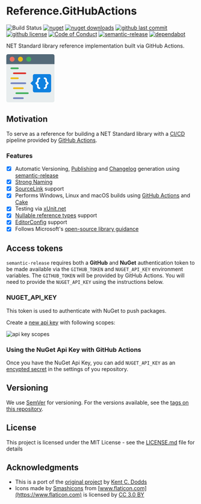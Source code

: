 # Reference.GitHubActions

![Build Status](https://github.com/michael-wolfenden/Reference.GitHubActions/workflows/CI/badge.svg)
[![nuget](https://img.shields.io/nuget/v/Reference.GitHubActions.svg)](https://www.nuget.org/packages/Reference.GitHubActions/)
[![nuget downloads](https://img.shields.io/nuget/dt/Reference.GitHubActions.svg)](https://www.nuget.org/packages/Reference.GitHubActions/)
[![github last commit](https://img.shields.io/github/last-commit/michael-wolfenden/Reference.GitHubActions.svg)](https://github.com/michael-wolfenden/Reference.GitHubActions)
[![github license](https://img.shields.io/github/license/michael-wolfenden/Reference.GitHubActions.svg)](https://github.com/michael-wolfenden/Reference.GitHubActions/blob/master/LICENSE)
[![Code of Conduct](https://img.shields.io/badge/code%20of-conduct-ff69b4.svg)](https://github.com/michael-wolfenden/Reference.GitHubActions/blob/master/CODE_OF_CONDUCT.md)
[![semantic-release](https://img.shields.io/badge/%20%20%F0%9F%93%A6%F0%9F%9A%80-semantic--release-e10079.svg)](https://github.com/semantic-release/semantic-release)
[![dependabot](https://img.shields.io/badge/Dependabot-enabled-green.svg?logo=dependabot&style=flat)](https://dependabot.com/)

NET Standard library reference implementation built via GitHub Actions.

![Reference.GitHubActions](assets/logo.png)

## Motivation

To serve as a reference for building a NET Standard library with a [CI/CD](https://en.wikipedia.org/wiki/CI/CD) pipeline provided by [GitHub Actions](https://github.com/features/actions).

### Features

- [x] Automatic Versioning, [Publishing](https://github.com/michael-wolfenden/Reference.GitHubActions/releases) and [Changelog](https://github.com/michael-wolfenden/Reference.GitHubActions/blob/master/CHANGELOG.md) generation using [semantic-release](https://github.com/semantic-release/semantic-release)
- [x] [Strong Naming](https://docs.microsoft.com/en-us/dotnet/standard/library-guidance/strong-naming#create-strong-named-net-libraries)
- [x] [SourceLink](https://github.com/dotnet/sourcelink/) support
- [x] Performs Windows, Linux and macOS builds using [GitHub Actions](https://github.com/features/actions) and [Cake](https://cakebuild.net/)
- [x] Testing via [xUnit.net](https://xunit.github.io/)
- [x] [Nullable reference types](https://docs.microsoft.com/en-us/dotnet/csharp/nullable-references) support
- [x] [EditorConfig](https://docs.microsoft.com/en-us/visualstudio/ide/create-portable-custom-editor-options) support
- [x] Follows Microsoft's  [open-source library guidance](https://docs.microsoft.com/en-us/dotnet/standard/library-guidance/)

## Access tokens

`semantic-release` requires both a **GitHub** and **NuGet** authentication token to be made available via the `GITHUB_TOKEN` and `NUGET_API_KEY` environment variables. The `GITHUB_TOKEN` will be provided by GitHub Actions. You will need to provide the `NUGET_API_KEY` using the instructions below.

### NUGET_API_KEY
This token is used to authenticate with NuGet to push packages.

Create a [new api key](https://www.nuget.org/account/apikeys) with following scopes:

![api key scopes](https://i.imgur.com/0iNGQ6V.png "api key scopes")

### Using the NuGet Api Key with GitHub Actions

Once you have the NuGet Api Key, you can add  `NUGET_API_KEY` as an [encypted secret](https://help.github.com/en/actions/configuring-and-managing-workflows/creating-and-storing-encrypted-secrets#creating-encrypted-secrets-for-a-repository) in the settings of you repository.

## Versioning

We use [SemVer](http://semver.org/) for versioning. For the versions available, see the [tags on this repository](https://github.com/michael-wolfenden/Reference.GitHubActions/tags).

## License

This project is licensed under the MIT License - see the [LICENSE.md](https://github.com/michael-wolfenden/Reference.GitHubActions/blob/master/LICENSE.md) file for details

## Acknowledgments

* This is a port of the [original project](https://github.com/kentcdodds/starwars-names) by [Kent C. Dodds](https://kentcdodds.com/)
* Icons made by [Smashicons](https://www.flaticon.com/authors/smashicons) from [www.flaticon.com](https://www.flaticon.com) is licensed by [CC 3.0 BY](http://creativecommons.org/licenses/by/3.0/)
